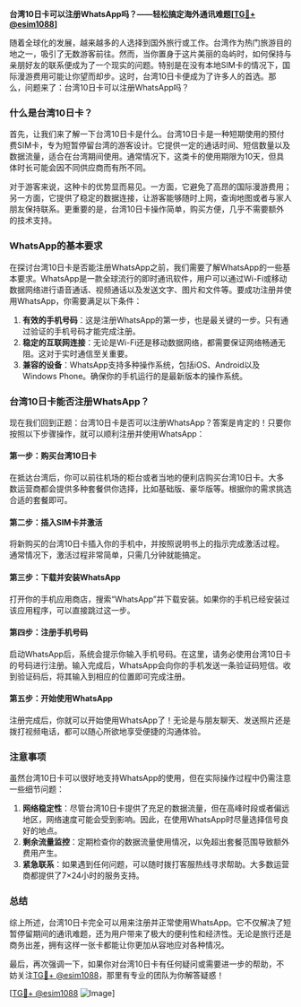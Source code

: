 **台湾10日卡可以注册WhatsApp吗？——轻松搞定海外通讯难题[[TG💪+ @esim1088](https://t.me/s/esim1088)]**

随着全球化的发展，越来越多的人选择到国外旅行或工作。台湾作为热门旅游目的地之一，吸引了无数游客前往。然而，当你置身于这片美丽的岛屿时，如何保持与亲朋好友的联系便成为了一个现实的问题。特别是在没有本地SIM卡的情况下，国际漫游费用可能让你望而却步。这时，台湾10日卡便成为了许多人的首选。那么，问题来了：台湾10日卡可以注册WhatsApp吗？

### 什么是台湾10日卡？

首先，让我们来了解一下台湾10日卡是什么。台湾10日卡是一种短期使用的预付费SIM卡，专为短暂停留台湾的游客设计。它提供一定的通话时间、短信数量以及数据流量，适合在台湾期间使用。通常情况下，这类卡的使用期限为10天，但具体时长可能会因不同供应商而有所不同。

对于游客来说，这种卡的优势显而易见。一方面，它避免了高昂的国际漫游费用；另一方面，它提供了稳定的数据连接，让游客能够随时上网，查询地图或者与家人朋友保持联系。更重要的是，台湾10日卡操作简单，购买方便，几乎不需要额外的技术支持。

### WhatsApp的基本要求

在探讨台湾10日卡是否能注册WhatsApp之前，我们需要了解WhatsApp的一些基本要求。WhatsApp是一款全球流行的即时通讯软件，用户可以通过Wi-Fi或移动数据网络进行语音通话、视频通话以及发送文字、图片和文件等。要成功注册并使用WhatsApp，你需要满足以下条件：

1. **有效的手机号码**：这是注册WhatsApp的第一步，也是最关键的一步。只有通过验证的手机号码才能完成注册。
2. **稳定的互联网连接**：无论是Wi-Fi还是移动数据网络，都需要保证网络畅通无阻。这对于实时通信至关重要。
3. **兼容的设备**：WhatsApp支持多种操作系统，包括iOS、Android以及Windows Phone。确保你的手机运行的是最新版本的操作系统。

### 台湾10日卡能否注册WhatsApp？

现在我们回到正题：台湾10日卡是否可以注册WhatsApp？答案是肯定的！只要你按照以下步骤操作，就可以顺利注册并使用WhatsApp：

#### 第一步：购买台湾10日卡
在抵达台湾后，你可以前往机场的柜台或者当地的便利店购买台湾10日卡。大多数运营商都会提供多种套餐供你选择，比如基础版、豪华版等。根据你的需求挑选合适的套餐即可。

#### 第二步：插入SIM卡并激活
将新购买的台湾10日卡插入你的手机中，并按照说明书上的指示完成激活过程。通常情况下，激活过程非常简单，只需几分钟就能搞定。

#### 第三步：下载并安装WhatsApp
打开你的手机应用商店，搜索“WhatsApp”并下载安装。如果你的手机已经安装过该应用程序，可以直接跳过这一步。

#### 第四步：注册手机号码
启动WhatsApp后，系统会提示你输入手机号码。在这里，请务必使用台湾10日卡的号码进行注册。输入完成后，WhatsApp会向你的手机发送一条验证码短信。收到验证码后，将其输入到相应的位置即可完成注册。

#### 第五步：开始使用WhatsApp
注册完成后，你就可以开始使用WhatsApp了！无论是与朋友聊天、发送照片还是拨打视频电话，都可以随心所欲地享受便捷的沟通体验。

### 注意事项

虽然台湾10日卡可以很好地支持WhatsApp的使用，但在实际操作过程中仍需注意一些细节问题：

1. **网络稳定性**：尽管台湾10日卡提供了充足的数据流量，但在高峰时段或者偏远地区，网络速度可能会受到影响。因此，在使用WhatsApp时尽量选择信号良好的地点。
2. **剩余流量监控**：定期检查你的数据流量使用情况，以免超出套餐范围导致额外费用产生。
3. **紧急联系**：如果遇到任何问题，可以随时拨打客服热线寻求帮助。大多数运营商都提供了7×24小时的服务支持。

### 总结

综上所述，台湾10日卡完全可以用来注册并正常使用WhatsApp。它不仅解决了短暂停留期间的通讯难题，还为用户带来了极大的便利性和经济性。无论是旅行还是商务出差，拥有这样一张卡都能让你更加从容地应对各种情况。

最后，再次强调一下，如果你对台湾10日卡有任何疑问或需要进一步的帮助，不妨关注[TG💪+ @esim1088](https://t.me/s/esim1088)，那里有专业的团队为你解答疑惑！

[[TG💪+ @esim1088](https://t.me/s/esim1088) ![Image](https://i.postimg.cc/4NQfJmqS/Snipaste-2025-05-13-00-14-12.png)]